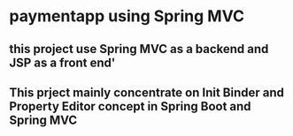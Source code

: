 # paymentapp using Spring MVC 
## this project use Spring MVC as a backend and JSP as a front end'

## This prject mainly concentrate on Init Binder and Property Editor concept in Spring Boot and Spring MVC
